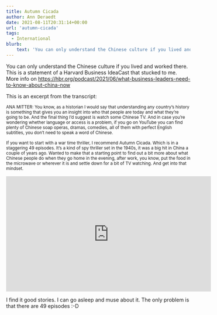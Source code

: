 ```yaml
---
title: Autumn Cicada
author: Ann Deraedt
date: 2021-08-11T20:31:14+00:00
url: 'autumn-cicada'
tags:
  - International
blurb:
    text: 'You can only understand the Chinese culture if you lived and worked there.'
---
```

You can only understand the Chinese culture if you lived and worked there. This is a statement of a Harvard Business IdeaCast that stucked to me. More info on https://hbr.org/podcast/2021/06/what-business-leaders-need-to-know-about-china-now

This is an excerpt from the transcript:

<small>ANA MITTER: You know, as a historian I would say that understanding any country’s history is something that gives you an insight into who that people are today and what they’re going to be. And the final thing I’d suggest is watch some Chinese TV. And in case you’re wondering whether language or access is a problem, if you go on YouTube you can find plenty of Chinese soap operas, dramas, comedies, all of them with perfect English subtitles, you don’t need to speak a word of Chinese.

If you want to start with a war time thriller, I recommend Autumn Cicada. Which is in a staggering 49 episodes. It’s a kind of spy thriller set in the 1940s, it was a big hit in China a couple of years ago. Wanted to make that a starting point to find out a bit more about what Chinese people do when they go home in the evening, after work, you know, put the food in the microwave or wherever it is and settle down for a bit of TV watching. And get into that mindset.</small>

<iframe class="mx-auto" width="560" height="315" src="https://www.youtube.com/embed/2o-OE1Eg4EI" frameborder="0" allow="accelerometer; autoplay; clipboard-write; encrypted-media; gyroscope; picture-in-picture" allowfullscreen></iframe>

I find it good stories. I can go asleep and muse about it. The only problem is that there are 49 episodes :-D